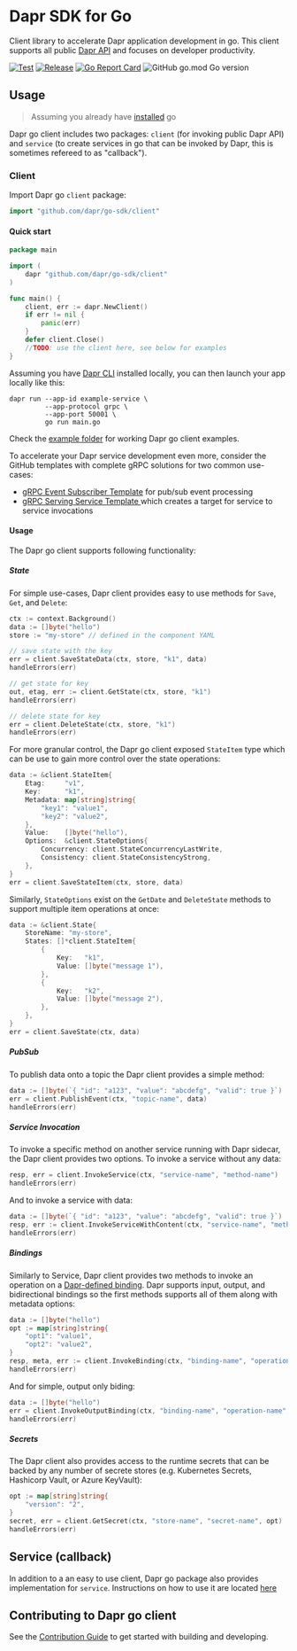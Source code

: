 # Dapr SDK for Go

Client library to accelerate Dapr application development in go. This client supports all public [Dapr API](https://github.com/dapr/docs/tree/master/reference/api) and focuses on developer productivity. 

[![Test](https://github.com/dapr/go-sdk/workflows/Test/badge.svg)](https://github.com/dapr/go-sdk/actions?query=workflow%3ATest) [![Release](https://github.com/dapr/go-sdk/workflows/Release/badge.svg)](https://github.com/dapr/go-sdk/actions?query=workflow%3ARelease) [![Go Report Card](https://goreportcard.com/badge/github.com/dapr/go-sdk)](https://goreportcard.com/report/github.com/dapr/go-sdk) ![GitHub go.mod Go version](https://img.shields.io/github/go-mod/go-version/dapr/go-sdk)

## Usage

> Assuming you already have [installed](https://golang.org/doc/install) go

Dapr go client includes two packages: `client` (for invoking public Dapr API) and `service` (to create services in go that can be invoked by Dapr, this is sometimes refereed to as "callback"). 

### Client 

Import Dapr go `client` package:

```go
import "github.com/dapr/go-sdk/client"
```

#### Quick start

```go
package main

import (
    dapr "github.com/dapr/go-sdk/client"
)

func main() {
    client, err := dapr.NewClient()
    if err != nil {
        panic(err)
    }
    defer client.Close()
    //TODO: use the client here, see below for examples 
}
```

Assuming you have [Dapr CLI](https://github.com/dapr/docs/blob/master/getting-started/environment-setup.md) installed locally, you can then launch your app locally like this:

```shell
dapr run --app-id example-service \
         --app-protocol grpc \
         --app-port 50001 \
         go run main.go
```

Check the [example folder](./example) for working Dapr go client examples.

To accelerate your Dapr service development even more, consider the GitHub templates with complete gRPC solutions for two common use-cases:

* [gRPC Event Subscriber Template](https://github.com/mchmarny/dapr-grpc-event-subscriber-template) for pub/sub event processing 
* [gRPC Serving Service Template ](https://github.com/mchmarny/dapr-grpc-service-template) which creates a target for service to service invocations 


#### Usage

The Dapr go client supports following functionality: 

##### State 

For simple use-cases, Dapr client provides easy to use methods for `Save`, `Get`, and `Delete`: 

```go
ctx := context.Background()
data := []byte("hello")
store := "my-store" // defined in the component YAML 

// save state with the key
err = client.SaveStateData(ctx, store, "k1", data)
handleErrors(err)

// get state for key
out, etag, err := client.GetState(ctx, store, "k1")
handleErrors(err)

// delete state for key
err = client.DeleteState(ctx, store, "k1")
handleErrors(err)
```

For more granular control, the Dapr go client exposed `StateItem` type which can be use to gain more control over the state operations:

```go     
data := &client.StateItem{
    Etag:     "v1",
    Key:      "k1",
    Metadata: map[string]string{
        "key1": "value1",
        "key2": "value2",
    },
    Value:    []byte("hello"),
    Options:  &client.StateOptions{
        Concurrency: client.StateConcurrencyLastWrite,
        Consistency: client.StateConsistencyStrong,
    },
}
err = client.SaveStateItem(ctx, store, data)
```

Similarly, `StateOptions` exist on the `GetDate` and `DeleteState` methods to support multiple item operations at once:

```go 
data := &client.State{
    StoreName: "my-store",
    States: []*client.StateItem{
        {
            Key:   "k1",
            Value: []byte("message 1"),
        },
        {
            Key:   "k2",
            Value: []byte("message 2"),
        },
    },
}
err = client.SaveState(ctx, data)
```

##### PubSub 

To publish data onto a topic the Dapr client provides a simple method:

```go
data := []byte(`{ "id": "a123", "value": "abcdefg", "valid": true }`)
err = client.PublishEvent(ctx, "topic-name", data)
handleErrors(err)
```

##### Service Invocation 

To invoke a specific method on another service running with Dapr sidecar, the Dapr client provides two options. To invoke a service without any data:

```go 
resp, err = client.InvokeService(ctx, "service-name", "method-name") 
handleErrors(err)
``` 

And to invoke a service with data: 

```go 
data := []byte(`{ "id": "a123", "value": "abcdefg", "valid": true }`)
resp, err := client.InvokeServiceWithContent(ctx, "service-name", "method-name", "application/json", data)
handleErrors(err)
```

##### Bindings

Similarly to Service, Dapr client provides two methods to invoke an operation on a [Dapr-defined binding](https://github.com/dapr/docs/tree/master/concepts/bindings). Dapr supports input, output, and bidirectional bindings so the first methods supports all of them along with metadata options: 

```go
data := []byte("hello")
opt := map[string]string{
    "opt1": "value1",
    "opt2": "value2",
}
resp, meta, err := client.InvokeBinding(ctx, "binding-name", "operation-name", data, opt)
handleErrors(err)
```

And for simple, output only biding:

```go
data := []byte("hello")
err = client.InvokeOutputBinding(ctx, "binding-name", "operation-name", data)
handleErrors(err)
```

##### Secrets

The Dapr client also provides access to the runtime secrets that can be backed by any number of secrete stores (e.g. Kubernetes Secrets, Hashicorp Vault, or Azure KeyVault):

```go
opt := map[string]string{
    "version": "2",
}
secret, err = client.GetSecret(ctx, "store-name", "secret-name", opt)
handleErrors(err)
```

## Service (callback)

In addition to a an easy to use client, Dapr go package also provides implementation for `service`. Instructions on how to use it are located [here](./service/Readme.md)


## Contributing to Dapr go client 

See the [Contribution Guide](./CONTRIBUTING.md) to get started with building and developing.

